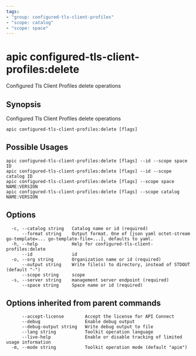 ```yaml
---
tags:
- "group: configured-tls-client-profiles"
- "scope: catalog"
- "scope: space"
---
```

# apic configured-tls-client-profiles:delete

Configured Tls Client Profiles delete operations

## Synopsis

Configured Tls Client Profiles delete operations

```
apic configured-tls-client-profiles:delete [flags]
```

## Possible Usages

```
apic configured-tls-client-profiles:delete [flags] --id --scope space ID
apic configured-tls-client-profiles:delete [flags] --id --scope catalog ID
apic configured-tls-client-profiles:delete [flags] --scope space NAME:VERSION
apic configured-tls-client-profiles:delete [flags] --scope catalog NAME:VERSION
```

## Options

```
  -c, --catalog string   Catalog name or id (required)
      --format string    Output format. One of [json yaml octet-stream go-template=... go-template-file=...], defaults to yaml.
  -h, --help             Help for configured-tls-client-profiles:delete
      --id               id
  -o, --org string       Organization name or id (required)
      --output string    Write file(s) to directory, instead of STDOUT (default "-")
      --scope string     scope
  -s, --server string    management server endpoint (required)
      --space string     Space name or id (required)
```

## Options inherited from parent commands

```
      --accept-license        Accept the license for API Connect
      --debug                 Enable debug output
      --debug-output string   Write debug output to file
      --lang string           Toolkit operation language
      --live-help             Enable or disable tracking of limited usage information
  -m, --mode string           Toolkit operation mode (default "apim")
```

